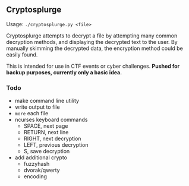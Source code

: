 ## Cryptosplurge

Usage: `./cryptosplurge.py <file>`  

Cryptosplurge attempts to decrypt a file by attempting many common decryption
methods, and displaying the decrypted text to the user. By manually skimming
the decrypted data, the encryption method could be easily found.  

This is intended for use in CTF events or cyber challenges. **Pushed for
backup purposes, currently only a basic idea.**

### Todo
* make command line utility
* write output to file
* `more` each file
* ncurses keyboard commands
    * SPACE, next page
    * RETURN, next line
    * RIGHT, next decryption
    * LEFT, previous decryption
    * S, save decryption
* add additional crypto
    * fuzzyhash
    * dvorak/qwerty
    * encoding
